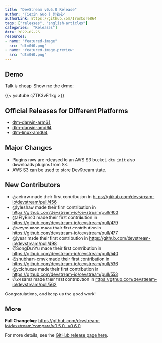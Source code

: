 ```yaml
---
title: "DevStream v0.6.0 Release"
author: "Tiexin Guo | 郭铁心"
authorLink: https://github.com/IronCore864
tags: ["releases", "english-articles"]
categories: ["Releases"]
date: 2022-05-25
resources:
- name: "featured-image"
  src: "dtm060.png"
- name: "featured-image-preview"
  src: "dtm060.png"
---
```


## Demo

Talk is cheap. Show me the demo:

{{< youtube q7TK3vFr1kg >}}

## Official Releases for Different Platforms

- [dtm-darwin-arm64](https://devstream.gateway.scarf.sh/releases/v0.6.0/dtm-darwin-arm64)
- [dtm-darwin-amd64](https://devstream.gateway.scarf.sh/releases/v0.6.0/dtm-darwin-amd64)
- [dtm-linux-amd64](https://devstream.gateway.scarf.sh/releases/v0.6.0/dtm-linux-amd64)

## Major Changes

- Plugins now are released to an AWS S3 bucket. `dtm init` also downloads plugins from S3.
- AWS S3 can be used to store DevStream state.

## New Contributors

- @aeinrw made their first contribution in https://github.com/devstream-io/devstream/pull/456
- @lyleshaw made their first contribution in https://github.com/devstream-io/devstream/pull/463
- @aFlyBird0 made their first contribution in https://github.com/devstream-io/devstream/pull/479
- @wzymumon made their first contribution in https://github.com/devstream-io/devstream/pull/477
- @iyear made their first contribution in https://github.com/devstream-io/devstream/pull/498
- @SongDunYu made their first contribution in https://github.com/devstream-io/devstream/pull/540
- @shubham-cmyk made their first contribution in https://github.com/devstream-io/devstream/pull/536
- @yclchuxue made their first contribution in https://github.com/devstream-io/devstream/pull/553
- @24sama made their first contribution in https://github.com/devstream-io/devstream/pull/562

Congratulations, and keep up the good work!

## More

**Full Changelog**: https://github.com/devstream-io/devstream/compare/v0.5.0...v0.6.0

For more details, see the [GitHub release page here](https://github.com/devstream-io/devstream/releases/tag/v0.6.0).
